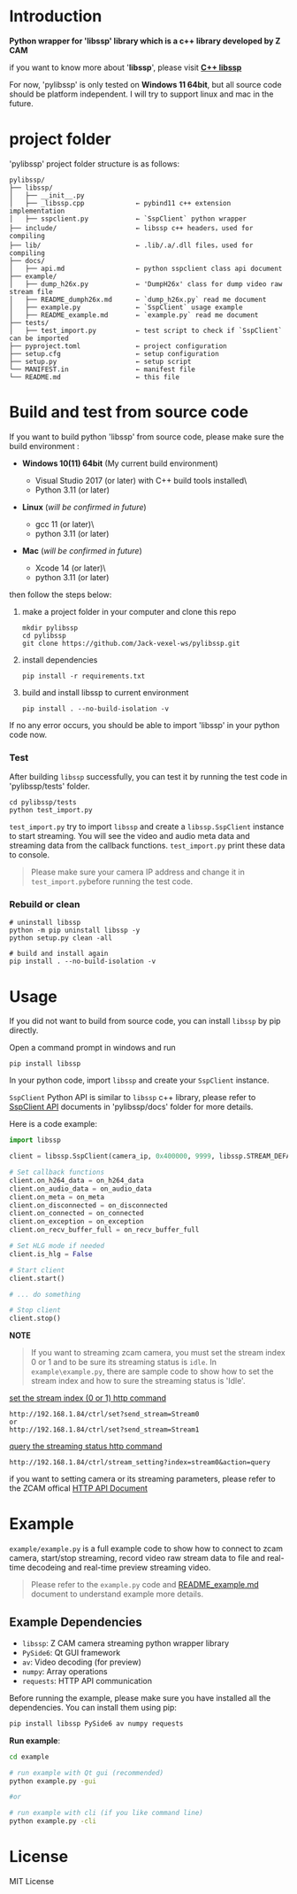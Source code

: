 # Introduction
**Python wrapper for 'libssp' library which is a c++ library developed by Z CAM**

if you want to know more about '**libssp**', please visit [**C++ libssp**](https://github.com/imaginevision/libssp)

For now, 'pylibssp' is only tested on **Windows 11 64bit**, but all source code should be platform independent. 
I will try to support linux and mac in the future.

# project folder

'pylibssp' project folder structure is as follows:

```
pylibssp/
├── libssp/
│   ├── __init__.py
│   ├── _libssp.cpp             ← pybind11 c++ extension implementation
│   ├── sspclient.py            ← `SspClient` python wrapper
├── include/                    ← libssp c++ headers，used for compiling
├── lib/                        ← .lib/.a/.dll files，used for compiling
├── docs/ 
│   ├── api.md                  ← python sspclient class api document
├── example/
│   ├── dump_h26x.py            ← 'DumpH26x' class for dump video raw stream file
│   ├── README_dumph26x.md      ← `dump_h26x.py` read me document
│   ├── example.py              ← `SspClient` usage example 
│   ├── README_example.md       ← `example.py` read me document
├── tests/
│   ├── test_import.py          ← test script to check if `SspClient` can be imported
├── pyproject.toml              ← project configuration
├── setup.cfg                   ← setup configuration
├── setup.py                    ← setup script     
└── MANIFEST.in                 ← manifest file
└── README.md                   ← this file
```

# Build and test from source code

If you want to build python 'libssp' from source code, please make sure the build environment :

* **Windows 10(11) 64bit** (My current build environment)
  * Visual Studio 2017 (or later) with C++ build tools installed\
  * Python 3.11 (or later)

* **Linux** (*will be confirmed in future*)
  * gcc 11 (or later)\
  * python 3.11 (or later)

* **Mac** (*will be confirmed in future*)
  * Xcode 14 (or later)\
  * python 3.11 (or later)

then follow the steps below:

1. make a project folder in your computer and clone this repo
    ```shell
    mkdir pylibssp
    cd pylibssp
    git clone https://github.com/Jack-vexel-ws/pylibssp.git
    ```
2. install dependencies
    ```shell
    pip install -r requirements.txt
    ```
3. build and install libssp to current environment

    ```shell
    pip install . --no-build-isolation -v
    ```

If no any error occurs, you should be able to import 'libssp' in your python code now.

### Test

After building `libssp` successfully, you can test it by running the test code in 'pylibssp/tests' folder.

```shell
cd pylibssp/tests
python test_import.py
```

`test_import.py` try to import `libssp` and create a `libssp.SspClient` instance to start streaming. You will see the video and audio meta data and streaming data from the callback functions. `test_import.py` print these data to console.

>Please make sure your camera IP address and change it in `test_import.py`before running the test code.

### Rebuild or clean

```shell
# uninstall libssp
python -m pip uninstall libssp -y
python setup.py clean -all

# build and install again
pip install . --no-build-isolation -v
```

# Usage

If you did not want to build from source code, you can install `libssp` by pip directly.

Open a command prompt in windows and run
```shell
pip install libssp
```
In your python code, import `libssp` and create your `SspClient` instance.

`SspClient` Python API is similar to `libssp` c++ library, please refer to [SspClient API](./docs/api.md) documents in 'pylibssp/docs' folder for more details.

Here is a code example:

```python
import libssp

client = libssp.SspClient(camera_ip, 0x400000, 9999, libssp.STREAM_DEFAULT)

# Set callback functions
client.on_h264_data = on_h264_data
client.on_audio_data = on_audio_data
client.on_meta = on_meta
client.on_disconnected = on_disconnected
client.on_connected = on_connected
client.on_exception = on_exception
client.on_recv_buffer_full = on_recv_buffer_full

# Set HLG mode if needed
client.is_hlg = False

# Start client
client.start()

# ... do something

# Stop client
client.stop()
```
**NOTE**
> If you want to streaming zcam camera, you must set the stream index 0 or 1 and to be sure its streaming status is `idle`. In `example\example.py`, there are sample code to show how to set the stream index and how to sure the streaming status is 'Idle'.

[set the stream index (0 or 1) http command](https://github.com/imaginevision/Z-Camera-Doc/blob/master/E2/protocol/http/http.md#Network-streaming)
```
http://192.168.1.84/ctrl/set?send_stream=Stream0
or
http://192.168.1.84/ctrl/set?send_stream=Stream1
```
[query the streaming status http command](https://github.com/imaginevision/Z-Camera-Doc/blob/master/E2/protocol/http/http.md#Network-streaming)
```
http://192.168.1.84/ctrl/stream_setting?index=stream0&action=query
```
if you want to setting camera or its streaming parameters, please refer to the ZCAM offical [HTTP API Document](https://github.com/imaginevision/Z-Camera-Doc/blob/master/E2/protocol/http/http.md)

# Example
`example/example.py` is a full example code to show how to connect to zcam camera, start/stop streaming, record video raw stream data to file and real-time decodeing and real-time preview streaming video.

>Please refer to the `example.py` code and [README_example.md](./example/README_example.md) document to understand example more details.

## Example Dependencies
- `libssp`: Z CAM camera streaming python wrapper library
- `PySide6`: Qt GUI framework
- `av`: Video decoding (for preview)
- `numpy`: Array operations
- `requests`: HTTP API communication

Before running the example, please make sure you have installed all the dependencies. You can install them using pip:

```bash
pip install libssp PySide6 av numpy requests
```

**Run example**:

  ```bash
  cd example

  # run example with Qt gui (recommended)
  python example.py -gui

  #or

  # run example with cli (if you like command line)
  python example.py -cli
  ```

# License
MIT License